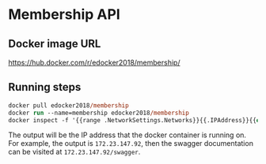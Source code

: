 # Membership API

## Docker image URL

https://hub.docker.com/r/edocker2018/membership/

## Running steps

```ps
docker pull edocker2018/membership
docker run --name=membership edocker2018/membership 
docker inspect -f '{{range .NetworkSettings.Networks}}{{.IPAddress}}{{end}}' membership
```

The output will be the IP address that the docker container is running on. For example, the output is `172.23.147.92`, then the swagger documentation can be visited at  `172.23.147.92/swagger`.
